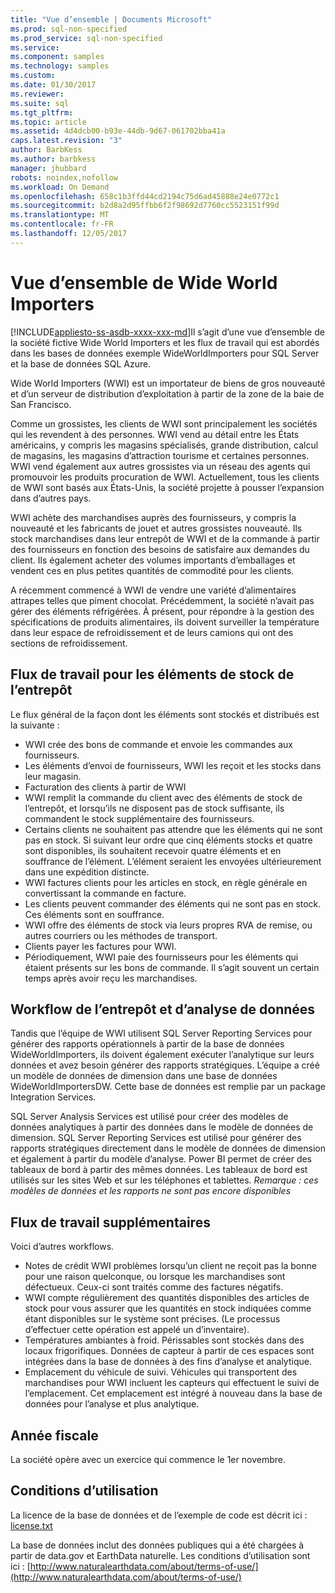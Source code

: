 ```yaml
---
title: "Vue d’ensemble | Documents Microsoft"
ms.prod: sql-non-specified
ms.prod_service: sql-non-specified
ms.service: 
ms.component: samples
ms.technology: samples
ms.custom: 
ms.date: 01/30/2017
ms.reviewer: 
ms.suite: sql
ms.tgt_pltfrm: 
ms.topic: article
ms.assetid: 4d4dcb00-b93e-44db-9d67-061702bba41a
caps.latest.revision: "3"
author: BarbKess
ms.author: barbkess
manager: jhubbard
robots: noindex,nofollow
ms.workload: On Demand
ms.openlocfilehash: 658c1b3ffd44cd2194c75d6ad45888e24e0772c1
ms.sourcegitcommit: b2d8a2d95ffbb6f2f98692d7760cc5523151f99d
ms.translationtype: MT
ms.contentlocale: fr-FR
ms.lasthandoff: 12/05/2017
---
```

# <a name="wide-world-importers-overview"></a>Vue d’ensemble de Wide World Importers
[!INCLUDE[appliesto-ss-asdb-xxxx-xxx-md](../../includes/appliesto-ss-asdb-xxxx-xxx-md.md)]Il s’agit d’une vue d’ensemble de la société fictive Wide World Importers et les flux de travail qui est abordés dans les bases de données exemple WideWorldImporters pour SQL Server et la base de données SQL Azure.  

Wide World Importers (WWI) est un importateur de biens de gros nouveauté et d’un serveur de distribution d’exploitation à partir de la zone de la baie de San Francisco.

Comme un grossistes, les clients de WWI sont principalement les sociétés qui les revendent à des personnes. WWI vend au détail entre les États américains, y compris les magasins spécialisés, grande distribution, calcul de magasins, les magasins d’attraction tourisme et certaines personnes. WWI vend également aux autres grossistes via un réseau des agents qui promouvoir les produits procuration de WWI. Actuellement, tous les clients de WWI sont basés aux États-Unis, la société projette à pousser l’expansion dans d’autres pays.

WWI achète des marchandises auprès des fournisseurs, y compris la nouveauté et les fabricants de jouet et autres grossistes nouveauté. Ils stock marchandises dans leur entrepôt de WWI et de la commande à partir des fournisseurs en fonction des besoins de satisfaire aux demandes du client. Ils également acheter des volumes importants d’emballages et vendent ces en plus petites quantités de commodité pour les clients.

A récemment commencé à WWI de vendre une variété d’alimentaires attrapes telles que piment chocolat.  Précédemment, la société n’avait pas gérer des éléments réfrigérées. À présent, pour répondre à la gestion des spécifications de produits alimentaires, ils doivent surveiller la température dans leur espace de refroidissement et de leurs camions qui ont des sections de refroidissement.

## <a name="workflow-for-warehouse-stock-items"></a>Flux de travail pour les éléments de stock de l’entrepôt

Le flux général de la façon dont les éléments sont stockés et distribués est la suivante :
- WWI crée des bons de commande et envoie les commandes aux fournisseurs.
- Les éléments d’envoi de fournisseurs, WWI les reçoit et les stocks dans leur magasin.
- Facturation des clients à partir de WWI
- WWI remplit la commande du client avec des éléments de stock de l’entrepôt, et lorsqu’ils ne disposent pas de stock suffisante, ils commandent le stock supplémentaire des fournisseurs.
- Certains clients ne souhaitent pas attendre que les éléments qui ne sont pas en stock. Si suivant leur ordre que cinq éléments stocks et quatre sont disponibles, ils souhaitent recevoir quatre éléments et en souffrance de l’élément. L’élément seraient les envoyées ultérieurement dans une expédition distincte.
- WWI factures clients pour les articles en stock, en règle générale en convertissant la commande en facture.
- Les clients peuvent commander des éléments qui ne sont pas en stock. Ces éléments sont en souffrance.
- WWI offre des éléments de stock via leurs propres RVA de remise, ou autres courriers ou les méthodes de transport.
- Clients payer les factures pour WWI.
- Périodiquement, WWI paie des fournisseurs pour les éléments qui étaient présents sur les bons de commande. Il s’agit souvent un certain temps après avoir reçu les marchandises.

## <a name="data-warehouse-and-analysis-workflow"></a>Workflow de l’entrepôt et d’analyse de données

Tandis que l’équipe de WWI utilisent SQL Server Reporting Services pour générer des rapports opérationnels à partir de la base de données WideWorldImporters, ils doivent également exécuter l’analytique sur leurs données et avez besoin générer des rapports stratégiques. L’équipe a créé un modèle de données de dimension dans une base de données WideWorldImportersDW. Cette base de données est remplie par un package Integration Services.

SQL Server Analysis Services est utilisé pour créer des modèles de données analytiques à partir des données dans le modèle de données de dimension. SQL Server Reporting Services est utilisé pour générer des rapports stratégiques directement dans le modèle de données de dimension et également à partir du modèle d’analyse. Power BI permet de créer des tableaux de bord à partir des mêmes données. Les tableaux de bord est utilisés sur les sites Web et sur les téléphones et tablettes. *Remarque : ces modèles de données et les rapports ne sont pas encore disponibles*

## <a name="additional-workflows"></a>Flux de travail supplémentaires

Voici d’autres workflows.
- Notes de crédit WWI problèmes lorsqu’un client ne reçoit pas la bonne pour une raison quelconque, ou lorsque les marchandises sont défectueux. Ceux-ci sont traités comme des factures négatifs.
- WWI compte régulièrement des quantités disponibles des articles de stock pour vous assurer que les quantités en stock indiquées comme étant disponibles sur le système sont précises. (Le processus d’effectuer cette opération est appelé un d’inventaire).
- Températures ambiantes à froid. Périssables sont stockés dans des locaux frigorifiques. Données de capteur à partir de ces espaces sont intégrées dans la base de données à des fins d’analyse et analytique.
- Emplacement du véhicule de suivi. Véhicules qui transportent des marchandises pour WWI incluent les capteurs qui effectuent le suivi de l’emplacement. Cet emplacement est intégré à nouveau dans la base de données pour l’analyse et plus analytique.

## <a name="fiscal-year"></a>Année fiscale

La société opère avec un exercice qui commence le 1er novembre.

## <a name="terms-of-use"></a>Conditions d’utilisation

La licence de la base de données et de l’exemple de code est décrit ici : [license.txt](https://github.com/Microsoft/sql-server-samples/blob/master/license.txt)

La base de données inclut des données publiques qui a été chargées à partir de data.gov et EarthData naturelle. Les conditions d’utilisation sont ici : [http://www.naturalearthdata.com/about/terms-of-use/](http://www.naturalearthdata.com/about/terms-of-use/)
